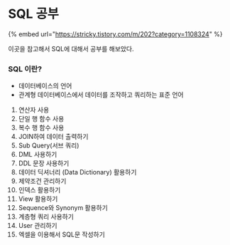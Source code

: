 # SQL 공부

{% embed url="https://stricky.tistory.com/m/202?category=1108324" %}

이곳을 참고해서 SQL에 대해서 공부를 해보았다.

### SQL 이란?

* 데이터베이스의 언어
* 관계형 데이터베이스에서 데이터를 조작하고 쿼리하는 표준 언어





1. 연산자 사용
2. 단일 행 함수 사용
3. 복수 행 함수 사용
4. JOIN하여 데이터 출력하기
5. Sub Query\(서브 쿼리\)
6. DML 사용하기
7. DDL 문장 사용하기
8. 데이터 딕셔너리 \(Data Dictionary\) 활용하기
9. 제약조건 관리하기
10. 인덱스 활용하기
11. View 활용하기
12. Sequence와 Synonym 활용하기
13. 계층형 쿼리 사용하기
14. User 관리하기
15. 엑셀을 이용해서 SQL문 작성하기



